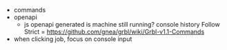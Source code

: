 - commands
- openapi
  - js openapi generated
is machine still running?
console history
Follow Strict = https://github.com/gnea/grbl/wiki/Grbl-v1.1-Commands
- when clicking job, focus on console input
